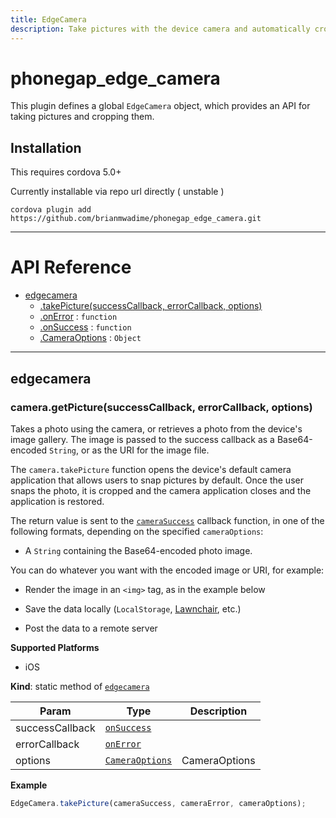 ```yaml
---
title: EdgeCamera
description: Take pictures with the device camera and automatically crop them. Based of ![IPDFCameraViewController](https://github.com/mmackh/IPDFCameraViewController)
---
```


# phonegap_edge_camera

This plugin defines a global `EdgeCamera` object, which provides an API for taking pictures and cropping them.

## Installation

This requires cordova 5.0+

Currently installable via repo url directly ( unstable )

    cordova plugin add https://github.com/brianmwadime/phonegap_edge_camera.git

---

# API Reference <a name="reference"></a>


* [edgecamera](#module_edgecamera)
    * [.takePicture(successCallback, errorCallback, options)](#module_edgecamera.getPicture)
    * [.onError](#module_edgecamera.onError) : <code>function</code>
    * [.onSuccess](#module_edgecamera.onSuccess) : <code>function</code>
    * [.CameraOptions](#module_edgecamera.CameraOptions) : <code>Object</code>

---

<a name="module_edgecamera"></a>

## edgecamera
<a name="module_edgecamera.takePicture"></a>

### camera.getPicture(successCallback, errorCallback, options)
Takes a photo using the camera, or retrieves a photo from the device's
image gallery.  The image is passed to the success callback as a
Base64-encoded `String`, or as the URI for the image file.

The `camera.takePicture` function opens the device's default camera
application that allows users to snap pictures by default.
Once the user snaps the photo, it is cropped and the camera application closes and the application is restored.

The return value is sent to the [`cameraSuccess`](#module_camera.onSuccess) callback function, in
one of the following formats, depending on the specified
`cameraOptions`:

- A `String` containing the Base64-encoded photo image.

You can do whatever you want with the encoded image or URI, for
example:

- Render the image in an `<img>` tag, as in the example below

- Save the data locally (`LocalStorage`, [Lawnchair](http://brianleroux.github.com/lawnchair/), etc.)

- Post the data to a remote server

__Supported Platforms__

- iOS

**Kind**: static method of <code>[edgecamera](#module_edgecamera)</code>

| Param | Type | Description |
| --- | --- | --- |
| successCallback | <code>[onSuccess](#module_edgecamera.onSuccess)</code> |  |
| errorCallback | <code>[onError](#module_edgecamera.onError)</code> |  |
| options | <code>[CameraOptions](#module_edgecamera.CameraOptions)</code> | CameraOptions |

**Example**
```js
EdgeCamera.takePicture(cameraSuccess, cameraError, cameraOptions);
```

